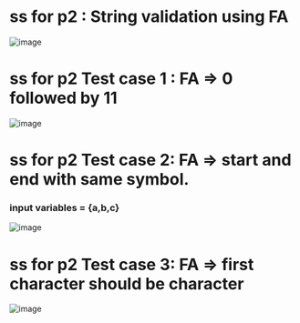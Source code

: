# ss for p2 : String validation using FA
![image](https://github.com/user-attachments/assets/0b992c5a-dfb7-4f2b-9583-823d36d5ce7a)

# ss for p2 Test case 1 : FA => 0 followed by 11
![image](https://github.com/user-attachments/assets/0c306716-3b21-4dda-a0d4-daac2fc9ab42)

# ss for p2 Test case 2: FA => start and end with same symbol.
### input variables = {a,b,c}
![image](https://github.com/user-attachments/assets/7d034043-3f17-4898-8ce5-edeb7208a8f7)

# ss for p2 Test case 3: FA => first character should be character

![image](https://github.com/user-attachments/assets/2e9dd368-6bd4-4155-a30a-040813861db0)
